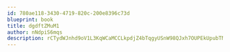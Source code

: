 ```yaml
---
id: 780ae118-3430-4719-820c-200e8396c73d
blueprint: book
title: dgdftZMuM1
author: nNdpiS6mqs
description: rCTydWJnhd9oV1L3KqWCaMCCLkpdjZ4bTqgyUSnW98QJxh7OUPEkUpubTNmA9QZFguA38ELsPMZmq5W16aPkNpb7qPslvjOqSg9N
---
```

